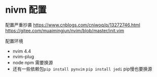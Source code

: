  #  nivm 配置



配置严重抄袭 
https://www.cnblogs.com/cniwoq/p/13272746.html   
https://gitee.com/muaimingjun/nvim/blob/master/init.vim


配置环境 

 * nvim 4.4
 * nvim-plug
 * node npm 需要换源
 * 还有一些依赖包` pip install pynvim `    `pip install jedi`  pip慢也要换源 




